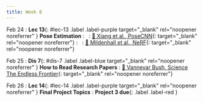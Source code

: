 ```yaml
---
title: Week 8
---
```




Feb 24
: **Lec 13**{: #lec-13 .label .label-purple target="_blank" rel="noopener noreferrer" } **Pose Estimation**
: &nbsp;
  : [📖 Xiang et al., PoseCNN](https://arxiv.org/abs/1711.00199){: target="_blank" rel="noopener noreferrer"}
: &nbsp;
  : [📖 Mildenhall et al., NeRF](https://arxiv.org/abs/2003.08934){: target="_blank" rel="noopener noreferrer"}


Feb 25
: **Dis 7**{: #dis-7 .label .label-blue target="_blank" rel="noopener noreferrer" } **How to Read Research Papers**
  : [📖 Vannevar Bush, Science The Endless Frontier](https://www.nsf.gov/od/lpa/nsf50/vbush1945.htm){: target="_blank" rel="noopener noreferrer"}



Feb 26
: **Lec 14**{: #lec-14 .label .label-purple target="_blank" rel="noopener noreferrer" } **Final Project Topics**
: **Project 3 due**{: .label .label-red } 





